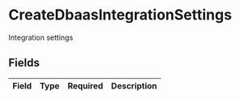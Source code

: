 # CreateDbaasIntegrationSettings

Integration settings


## Fields

| Field       | Type        | Required    | Description |
| ----------- | ----------- | ----------- | ----------- |
